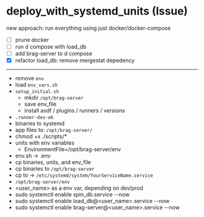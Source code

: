 # deploy_with_systemd_units (Issue)

new approach: run everything using just docker/docker-compose

- [ ] prune docker
- [ ] run d compose with load_db
- [ ] add brag-server to d compose
- [x] refactor load_db: remove mergestat depedency

---

- remove `env`
- load `env_vars.sh`
- `setup_initial.sh`
  - mkdir `/opt/brag-server`
  - save env_file
  - install asdf / plugins / runners / versions
- `.runner-dev-ok`
- binaries to systemd
- app files to: `/opt/brag-server/`
- chmod +x ./scripts/*
- units with env variables
  - EnvironmentFile=/opt/brag-server/env
- env.sh -> .env
- cp binaries, units, and env_file
- cp binaries to `/opt/brag-server`
- cp to -> `/etc/systemd/system/YourServiceName.service`
- `/opt/brag-server/env`
- <user_name> as a env var, depending on dev/prod
- sudo systemctl enable spin_db.service --now
- sudo systemctl enable load_db@<user_name>.service --now
- sudo systemctl enable brag-server@<user_name>.service --now
